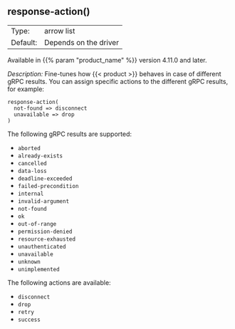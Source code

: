 ---
---
<!-- This file is under the copyright of Axoflow, and licensed under Apache License 2.0, except for using the Axoflow and AxoSyslog trademarks. -->

## response-action()

|          |                            |
| -------- | -------------------------- |
| Type:    | arrow list |
| Default: | Depends on the driver |

Available in {{% param "product_name" %}} version 4.11.0 and later.

*Description:* Fine-tunes how {{< product >}} behaves in case of different gRPC results. You can assign specific actions to the different gRPC results, for example:

```shell
response-action(
  not-found => disconnect
  unavailable => drop
)
```

The following gRPC results are supported:

- `aborted`
- `already-exists`
- `cancelled`
- `data-loss`
- `deadline-exceeded`
- `failed-precondition`
- `internal`
- `invalid-argument`
- `not-found`
- `ok`
- `out-of-range`
- `permission-denied`
- `resource-exhausted`
- `unauthenticated`
- `unavailable`
- `unknown`
- `unimplemented`

The following actions are available:

- `disconnect`
- `drop`
- `retry`
- `success`
